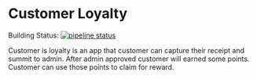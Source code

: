 # Customer Loyalty

Building Status: [![pipeline status](https://gitlab.com/codingategitlab/app-customer-loyalty/badges/master/pipeline.svg)](https://gitlab.com/codingategitlab/app-customer-loyalty/commits/master)

Customer is loyalty is an app that customer can capture their receipt and summit to admin. After admin approved customer will earned some points.
Customer can use those points to claim for reward.